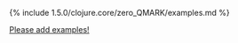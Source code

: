 {% include 1.5.0/clojure.core/zero_QMARK/examples.md %}

[Please add examples!](https://github.com/arrdem/grimoire/edit/master/_includes/1.6.0/clojure.core/zero_QMARK/examples.md)
